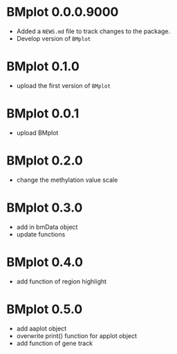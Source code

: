 # BMplot 0.0.0.9000

* Added a `NEWS.md` file to track changes to the package.
* Develop version of `BMplot`

# BMplot 0.1.0

* upload the first version of `BMplot`

# BMplot 0.0.1

* upload BMplot

# BMplot 0.2.0

* change the methylation value scale

# BMplot 0.3.0

* add in bmData object
* update functions

# BMplot 0.4.0

* add function of region highlight

# BMplot 0.5.0

* add aaplot object 
* overwrite print() function for applot object 
* add function of gene track

